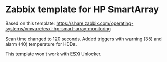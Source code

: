 # Zabbix template for HP SmartArray

Based on this template: https://share.zabbix.com/operating-systems/vmware/esxi-hp-smart-array-monitoring

Scan time changed to 120 seconds.
Added triggers with warning (35) and alarm (40) temperature for HDDs.


This template won't work with ESXi Unlocker.
